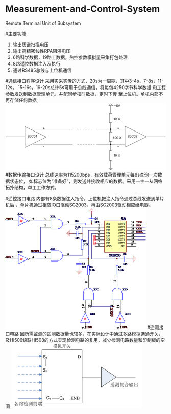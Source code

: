 # Measurement-and-Control-System
Remote Terminal Unit of Subsystem

#主要功能

1. 输出质谱扫描电压  
2. 输出高精密线性RPA阻滞电压  
3. 6路科学数据，19路工数据，热控参数模拟量采集打包处理  
4. 8路遥控数据注入及执行  
5. 通过RS485总线与上位机通信  

#通信接口程序设计
  采用实采实传的方式，20s为一周期，其中3-4s，7-8s，11-12s，
  15-16s，19-20s总计5s可用于总线通信，将每包4250字节科学数据
  和工程参数发送到数据管理单元，并配同步校时数据，定时下传
  至上位机。单机内部不再存储任何数据。
  ![](images/tongxin.png)
#数据传输接口设计
  总线速率为115200bps，有效载荷管理单元每8s查询一次数据状态位，
  如标志位为“准备好”，则发送并接收相应的数据。采用一主一从网络
  拓扑结构，单工工作方式。
  
#遥控接口电路
  内部有8条数据注入指令，上位机把注入指令通过总线发送到单片机后
  ，单片机通过相应IO口驱动SG2003，再由SG2003驱动相应继电器。
![](images/yaokong.png)
#遥测接口电路
  因所需监测的遥测数据量也较多，在实际设计中通过多路模拟选通开关，
  及HI506级联HI508的方式实现检测电路的复用，减少检测电路数量和印制板的空间
![](images/yaoce.png)
